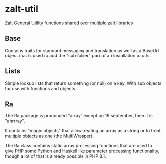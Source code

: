 # zalt-util

Zalt General Utility functions shared over multiple zalt libraries

## Base

Contains traits for standard messaging and translation as well as a BaseUrl object that is used to add the "sub folder" 
part of an installation to urls.

## Lists

Simple lookup lists that return something (or null) on a key. With sub objects for use with functions and objects.

## Ra

The Ra package is pronouced "array" except on 19 september, then it is "ahrrray".

It contains "magic objects" that allow treating an array as a string or to treat multiple objects
as one (the MultiWrapper).

The Ra class contains static array processing functions that are used to give PHP some Python and Haskell like
parameter processing functionality, though a lot of that is already possible in PHP 8.1.


